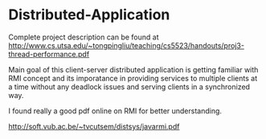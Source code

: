 # Distributed-Application

Complete project description can be found at http://www.cs.utsa.edu/~tongpingliu/teaching/cs5523/handouts/proj3-thread-performance.pdf

Main goal of this client-server distributed application is getting familiar with RMI concept and its imporatance in providing services to multiple clients at a time without any deadlock issues and serving clients in a synchronized way.

I found really a good pdf online on RMI for better understanding.

http://soft.vub.ac.be/~tvcutsem/distsys/javarmi.pdf
